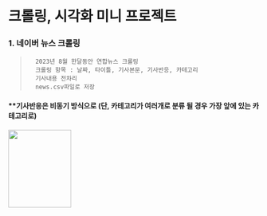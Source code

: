 # 크롤링, 시각화 미니 프로젝트

### 1. 네이버 뉴스 크롤링

>       2023년 8월 한달동안 연합뉴스 크롤링 
>       크롤링 항목 : 날짜, 타이틀, 기사본문, 기사반응, 카테고리
>       기사내용 전차리 
>       news.csv파일로 저장






#### **기사반응은 비동기 방식으로 (단, 카테고리가 여러개로 분류 될 경우 가장 앞에 있는 카테고리로)


<img src="https://github.com/yumioh/data_analysis/assets/38059057/8547f4ff-fd7f-478c-8ad4-dc66fc0c8475" width="50%" height="20%" />



